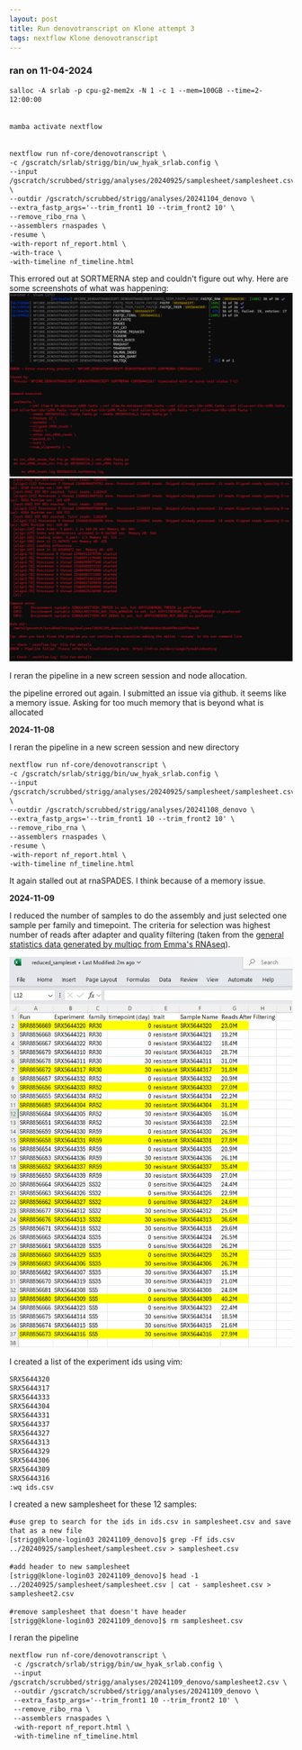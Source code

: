 ```yaml
---
layout: post
title: Run denovotranscript on Klone attempt 3
tags: nextflow Klone denovotranscript
---
```


### ran on 11-04-2024
```
salloc -A srlab -p cpu-g2-mem2x -N 1 -c 1 --mem=100GB --time=2-12:00:00


mamba activate nextflow


nextflow run nf-core/denovotranscript \
-c /gscratch/srlab/strigg/bin/uw_hyak_srlab.config \
--input /gscratch/scrubbed/strigg/analyses/20240925/samplesheet/samplesheet.csv \
--outdir /gscratch/scrubbed/strigg/analyses/20241104_denovo \
--extra_fastp_args='--trim_front1 10 --trim_front2 10' \
--remove_ribo_rna \
--assemblers rnaspades \
-resume \
-with-report nf_report.html \
-with-trace \
-with-timeline nf_timeline.html
```

This errored out at SORTMERNA step and couldn't figure out why. Here are some screenshots of what was happening:
[![](https://github.com/Resilience-Biomarkers-for-Aquaculture/Cgigas_denovotranscript/blob/main/analyses/20241104/Screenshot%202024-11-04%20150221.png)](https://github.com/Resilience-Biomarkers-for-Aquaculture/Cgigas_denovotranscript/blob/main/analyses/20241104/Screenshot%202024-11-04%20150221.png)
[![](https://github.com/Resilience-Biomarkers-for-Aquaculture/Cgigas_denovotranscript/blob/main/analyses/20241104/Screenshot%202024-11-04%20150236.png)](https://github.com/Resilience-Biomarkers-for-Aquaculture/Cgigas_denovotranscript/blob/main/analyses/20241104/Screenshot%202024-11-04%20150236.png)


I reran the pipeline in a new screen session and node allocation.

the pipeline errored out again. I submitted an issue via github. it seems like a memory issue. Asking for too much memory that is beyond what is allocated

**2024-11-08**

I reran the pipeline in a new screen session and new directory
```
nextflow run nf-core/denovotranscript \
-c /gscratch/srlab/strigg/bin/uw_hyak_srlab.config \
--input /gscratch/scrubbed/strigg/analyses/20240925/samplesheet/samplesheet.csv \
--outdir /gscratch/scrubbed/strigg/analyses/20241108_denovo \
--extra_fastp_args='--trim_front1 10 --trim_front2 10' \
--remove_ribo_rna \
--assemblers rnaspades \
-resume \
-with-report nf_report.html \
-with-timeline nf_timeline.html
```

It again stalled out at rnaSPADES. I think because of a memory issue.

**2024-11-09**

I reduced the number of samples to do the assembly and just selected one sample per family and timepoint. The criteria for selection was highest number of reads after adapter and quality filtering (taken from the [general statistics data generated by multiqc from Emma's RNAseq](https://gannet.fish.washington.edu/emma.strand/rnaseq/Cgigas_ArredondoEspinoza2023/multiqc_report.html#general_stats)).

[![](https://raw.githubusercontent.com/Resilience-Biomarkers-for-Aquaculture/Cgigas_denovotranscript/refs/heads/main/data/Screenshot%202024-11-09%20112447.png)](https://github.com/Resilience-Biomarkers-for-Aquaculture/Cgigas_denovotranscript/blob/main/data/reduced_sampleset.xlsx)


I created a list of the experiment ids using vim:
```
SRX5644320
SRX5644317
SRX5644333
SRX5644304
SRX5644331
SRX5644337
SRX5644327
SRX5644313
SRX5644329
SRX5644306
SRX5644309
SRX5644316
:wq ids.csv
```

I created a new samplesheet for these 12 samples:
```
#use grep to search for the ids in ids.csv in samplesheet.csv and save that as a new file
[strigg@klone-login03 20241109_denovo]$ grep -Ff ids.csv ../20240925/samplesheet/samplesheet.csv > samplesheet.csv

#add header to new samplesheet
[strigg@klone-login03 20241109_denovo]$ head -1 ../20240925/samplesheet/samplesheet.csv | cat - samplesheet.csv > samplesheet2.csv

#remove samplesheet that doesn't have header
[strigg@klone-login03 20241109_denovo]$ rm samplesheet.csv
```

I reran the pipeline
```
nextflow run nf-core/denovotranscript \
 -c /gscratch/srlab/strigg/bin/uw_hyak_srlab.config \
 --input /gscratch/scrubbed/strigg/analyses/20241109_denovo/samplesheet2.csv \
 --outdir /gscratch/scrubbed/strigg/analyses/20241109_denovo \
 --extra_fastp_args='--trim_front1 10 --trim_front2 10' \
 --remove_ribo_rna \
 --assemblers rnaspades \
 -with-report nf_report.html \
 -with-timeline nf_timeline.html
 ```
